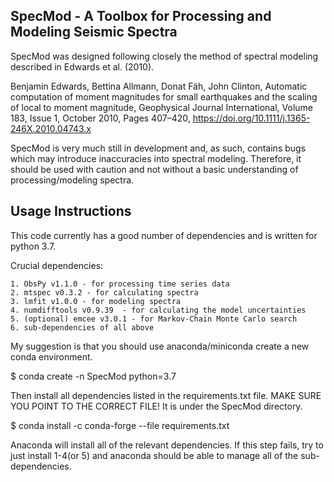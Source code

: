 ## SpecMod - A Toolbox for Processing and Modeling Seismic Spectra

SpecMod was designed following closely the method of spectral modeling described in Edwards et al. (2010).

Benjamin Edwards, Bettina Allmann, Donat Fäh, John Clinton, Automatic computation of moment magnitudes for small earthquakes and the scaling of local to moment magnitude, Geophysical Journal International, Volume 183, Issue 1, October 2010, Pages 407–420, https://doi.org/10.1111/j.1365-246X.2010.04743.x


SpecMod is very much still in development and, as such, contains bugs which may introduce inaccuracies into spectral modeling. Therefore, it should be used with caution and not without a basic understanding of processing/modeling spectra.

## Usage Instructions

This code currently has a good number of dependencies and is written for python 3.7.

Crucial dependencies:

    1. ObsPy v1.1.0 - for processing time series data
    2. mtspec v0.3.2 - for calculating spectra
    3. lmfit v1.0.0 - for modeling spectra
    4. numdifftools v0.9.39  - for calculating the model uncertainties
    5. (optional) emcee v3.0.1 - for Markov-Chain Monte Carlo search
    6. sub-dependencies of all above

My suggestion is that you should use anaconda/miniconda create a new conda environment.

 $ conda create -n SpecMod python=3.7

Then install all dependencies listed in the requirements.txt file.
MAKE SURE YOU POINT TO THE CORRECT FILE! It is under the SpecMod directory.

 $ conda install -c conda-forge  --file requirements.txt

Anaconda will install all of the relevant dependencies. If this step fails, try
to just install 1-4(or 5) and anaconda should be able to manage all of the sub-dependencies.
